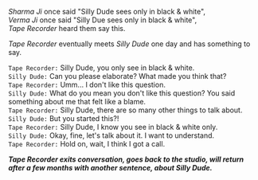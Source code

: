 *Sharma Ji* once said "Silly Dude sees only in black & white",  
*Verma Ji* once said "Silly Due sees only in black & white",  
*Tape Recorder* heard them say this.  

*Tape Recorder* eventually meets *Silly Dude* one day and has something to say.  

`Tape Recorder:` Silly Dude, you only see in black & white.  
`Silly Dude:` Can you please elaborate? What made you think that?  
`Tape Recorder:` Umm... I don't like this question.  
`Silly Dude:` What do you mean you don't like this question? You said something about me that felt like a blame.  
`Tape Recorder:` Silly Dude, there are so many other things to talk about.  
`Silly Dude:` But you started this?!  
`Tape Recorder:` Silly Dude, I know you see in black & white only.  
`Silly Dude:` Okay, fine, let's talk about it. I want to understand.  
`Tape Recorder:` Hold on, wait, I think I got a call.  

***Tape Recorder exits conversation, goes back to the studio, will return after a few months with another sentence, about Silly Dude.***

